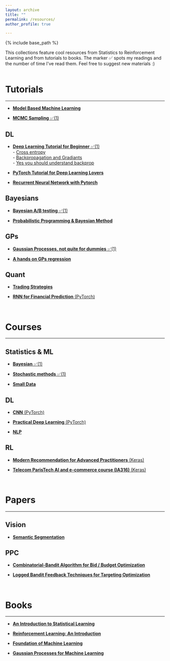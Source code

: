 ```yaml
---
layout: archive
title: ""
permalink: /resources/
author_profile: true

---
```


{% include base_path %}

This collections feature cool resources from Statistics to Reinforcement Learning and from tutorials to books.
The marker ✅ spots my readings and the number of time I've read them. Feel free to suggest new materials :)
<br><br>

# Tutorials
-----

+ [**Model Based Machine Learning**](http://www.mbmlbook.com/toc.html)

+ [**MCMC Sampling** ✅(1)](https://twiecki.io/blog/2015/11/10/mcmc-sampling/)

## DL

+ [**Deep Learning Tutorial for Beginner** ✅(1)](https://www.kaggle.com/kanncaa1/deep-learning-tutorial-for-beginners)
     <br> - [Cross entropy](https://peterroelants.github.io/posts/cross-entropy-softmax/)
     <br> - [Backpropagation and Gradiants](http://cs231n.stanford.edu/slides/2018/cs231n_2018_ds02.pdf)
     <br> - [Yes you should understand backprop](https://medium.com/@karpathy/yes-you-should-understand-backprop-e2f06eab496b)

+ [**PyTorch Tutorial for Deep Learning Lovers**](https://www.kaggle.com/kanncaa1/pytorch-tutorial-for-deep-learning-lovers)

+ [**Recurrent Neural Network with Pytorch**](https://www.kaggle.com/kanncaa1/recurrent-neural-network-with-pytorch)

## Bayesians

+ [**Bayesian A/B testing** ✅(1)](https://www.evanmiller.org/bayesian-ab-testing.html)

+ [**Probabilistic Programming & Bayesian Method**](https://github.com/Vincent-Maladiere/Probabilistic-Programming-and-Bayesian-Methods-for-Hackers)

## GPs

+ [**Gaussian Processes, not quite for dummies** ✅(1)](https://yugeten.github.io/posts/2019/09/GP/)

+ [**A hands on GPs regression**](https://github.com/dfm/gp/blob/master/worksheet.ipynb)

## Quant

+ [**Trading Strategies**](https://colab.research.google.com/drive/1FzLCI0AO3c7A4bp9Fi01UwXeoc7BN8sW#scrollTo=-SBhFpqZiEfx)

+ [**RNN for Financial Prediction** (PyTorch)](https://chandlerzuo.github.io/blog/2017/11/darnn)

<br>

# Courses 
-------

## Statistics & ML

+ [**Bayesian** ✅(1)](https://www.dropbox.com/sh/xm781fvzzhrumf9/AADd882B5sO3jXSBxnxH9dt3a?dl=0)

+ [**Stochastic methods** ✅(1)](https://www.dropbox.com/sh/kz9cmoziy5hfrk7/AABe0MfCRAPRtZ90BBmRftV4a?dl=0)

+ [**Small Data**](https://www.dropbox.com/sh/x9bvj0v3rhct9po/AAAJAirKg-_gynqXAIdFbwcoa?dl=0)

## DL

+ [**CNN** (PyTorch)](http://cs231n.github.io/)

+ [**Practical Deep Learning** (PyTorch)](https://course.fast.ai/)

+ [**NLP**](http://web.stanford.edu/class/cs224n/)

## RL

+ [**Modern Recommendation for Advanced Practitioners** (Keras)](https://github.com/thibaultallart/bandit-reco)

+ [**Telecom ParisTech AI and e-commerce course (IA316)** (Keras)](https://github.com/thibaultallart/IA316-2020)

<br>

# Papers
------

## Vision

+ [**Semantic Segmentation**](https://www.dropbox.com/s/jj08jjuwmq998my/Predicting%20Deeper%20into%20the%20Future%20of%20Semantic%20Segmentation.pdf?dl=0)

## PPC

+ [**Combinatorial-Bandit Algorithm for Bid / Budget Optimization**](https://www.dropbox.com/s/eagtc15dg0dm3l3/Combinatorial-Bandit%20Algorithm%20for%20Bid%20Budget%20Optimization.pdf?dl=0)

+ [**Logged Bandit Feedback Techniques for Targeting Optimization**](https://www.dropbox.com/s/7tpjioxvwoexulz/Logged%20Bandit%20Feedback%20Techniques%20for%20Targeting%20Optimization.pdf?dl=0)

<br>

# Books
-------

+ [**An Introduction to Statistical Learning**](https://www.dropbox.com/s/1puqrqqgzng16tb/ISLR%20Seventh%20Printing.pdf?dl=0)

+ [**Reinforcement Learning: An Introduction**](https://www.dropbox.com/s/08f97evsppu5tz6/SuttonBartoIPRLBook2ndEd.pdf?dl=0)

+ [**Foundation of Machine Learning**](https://www.dropbox.com/s/nweuqrhkbid4jvy/foundations_of_machine_learning.pdf?dl=0)

+ [**Gaussian Processes for Machine Learning**](https://www.dropbox.com/s/q50zykqom9z7xur/Gaussian_Processes_RW.pdf?dl=0)
